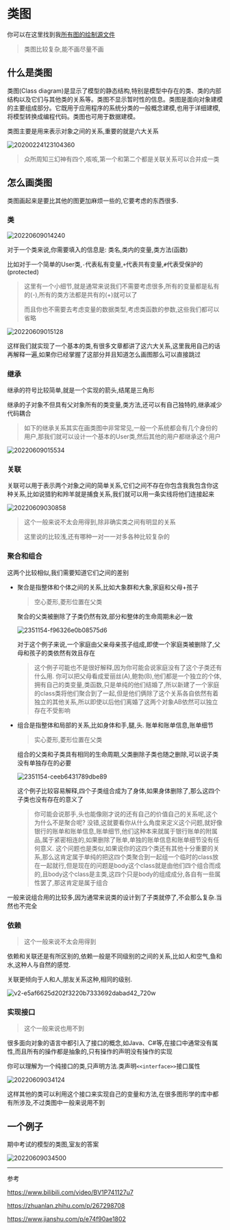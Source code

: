 # 类图

你可以在这里找到我[所有图的绘制源文件](https://www.yuque.com/books/share/7a36531d-5b56-4a7a-b04e-87630f62eb41?#)

> 类图比较复杂,能不画尽量不画

## 什么是类图

类图(Class diagram)是显示了模型的静态结构,特别是模型中存在的类、类的内部结构以及它们与其他类的关系等。类图不显示暂时性的信息。类图是面向对象建模的主要组成部分。它既用于应用程序的系统分类的一般概念建模,也用于详细建模,将模型转换成编程代码。类图也可用于数据建模。

类图主要是用来表示对象之间的关系,重要的就是六大关系

![20200224123104360](https://raw.githubusercontent.com/learner-lu/picbed/master/20200224123104360.png)

> 众所周知三幻神有四个,咳咳,第一个和第二个都是关联关系可以合并成一类

## 怎么画类图

类图画起来是要比其他的图更加麻烦一些的,它要考虑的东西很多.

### 类

![20220609014240](https://raw.githubusercontent.com/learner-lu/picbed/master/20220609014240.png)

对于一个类来说,你需要填入的信息是: 类名,类内的变量,类方法(函数)

比如对于一个简单的User类,`-`代表私有变量,`+`代表共有变量,`#`代表受保护的(protected)

> 这里有一个小细节,就是通常来说我们不需要考虑很多,所有的变量都是私有的(-),所有的类方法都是共有的(+)就可以了
>
> 而且你也不需要去考虑变量的数据类型,考虑类函数的参数,这些我们都可以省略

![20220609015128](https://raw.githubusercontent.com/learner-lu/picbed/master/20220609015128.png)

这样我们就实现了一个基本的类,有很多文章都讲了这六大关系,这里我用自己的话再解释一遍,如果你已经掌握了这部分并且知道怎么画图那么可以直接跳过

### 继承

继承的符号比较简单,就是一个实现的箭头,结尾是三角形

继承的子对象不但具有父对象所有的类变量,类方法,还可以有自己独特的,继承减少代码耦合

> 如下的继承关系其实在画类图中非常常见,一般一个系统都会有几个身份的用户,那我们就可以设计一个基本的User类,然后其他的用户都继承这个用户

![20220609015534](https://raw.githubusercontent.com/learner-lu/picbed/master/20220609015534.png)

### 关联

关联可以用于表示两个对象之间的简单关系,它们之间不存在你包含我我包含你这种关系,比如说猎豹和羚羊就是捕食关系,我们就可以用一条实线将他们连接起来

![20220609030858](https://raw.githubusercontent.com/learner-lu/picbed/master/20220609030858.png)

> 这个一般来说不太会用得到,除非确实类之间有明显的关系
>
> 这里说的比较浅,还有哪种一对一一对多各种比较复杂的

### 聚合和组合

这两个比较相似,我们需要知道它们之间的差别

- 聚合是指整体和个体之间的关系,比如大象群和大象,家庭和父母+孩子

  > 空心菱形,菱形位置在父类

  聚合的父类被删除了子类仍然有效,部分和整体的生命周期未必一致

  ![2351154-f96326e0b08575d6](https://raw.githubusercontent.com/learner-lu/picbed/master/2351154-f96326e0b08575d6.webp)

  对于这个例子来说,一个家庭由父亲母亲孩子组成,即使一个家庭类被删除了,父母和孩子的类依然有效且存在

  > 这个例子可能也不是很好解释,因为你可能会说家庭没有了这个子类还有什么用. 你可以把父母看成爱丽丝(A),鲍勃(B),他们都是一个独立的个体,拥有自己的类变量,类函数,只是单纯的他们结婚了,所以新建了一个家庭的class类将他们聚合到了一起,但是他们俩除了这个关系各自依然有着独立的其他关系,所以即使以后他们离婚了这两个对象AB依然可以独立存在不受影响

- 组合是指整体和局部的关系,比如身体和手,腿,头. 账单和账单信息,账单细节

  > 实心菱形,菱形位置在父类

  组合的父类和子类具有相同的生命周期,父类删除子类也随之删除,可以说子类没有单独存在的必要

  ![2351154-ceeb6431789dbe89](https://raw.githubusercontent.com/learner-lu/picbed/master/2351154-ceeb6431789dbe89.webp)

  这个例子比较容易解释,四个子类组合成为了身体,如果身体删除了,那么这四个子类也没有存在的意义了

  > 你可能会说那手,头也能像刚才说的还有自己的价值自己的关系呢,这个为什么不是聚合呢? 没错,这就要看你从什么角度来定义这个问题,就好像银行的账单和账单信息,账单细节,他们这种本来就属于银行账单的附属品,属于紧密相连的,如果删除了账单,单独的账单信息和账单细节没有任何意义. 这个问题也是类似,如果说你的这四个类还有其他十分重要的关系,那么这肯定属于单纯的把这四个类聚合到一起组一个临时的class放在一起就行,但是现在的问题是body这个class就是由他们四个组合而成的,且body这个class是主类,这四个只是body的组成成分,各自有一些属性罢了,那这肯定是属于组合

一般来说组合用的比较多,因为通常来说类的设计到了子类就停了,不会那么复杂.当然也不完全

### 依赖

> 这个一般来说不太会用得到

依赖和关联还是有所区别的,依赖一般是不同级别的之间的关系,比如人和空气,鱼和水,这种人与自然的感觉.

关联更倾向于人和人,朋友关系这种,相同的级别.

![v2-e5af6625d202f3220b7333692dabad42_720w](https://raw.githubusercontent.com/learner-lu/picbed/master/v2-e5af6625d202f3220b7333692dabad42_720w.png)

### 实现接口

> 这个一般来说也用不到

很多面向对象的语言中都引入了接口的概念,如Java、C#等,在接口中通常没有属性,而且所有的操作都是抽象的,只有操作的声明没有操作的实现

你可以理解为一个纯接口的类,只声明方法.类声明`<<interface>>`接口属性

![20220609034124](https://raw.githubusercontent.com/learner-lu/picbed/master/20220609034124.png)

这样其他的类可以利用这个接口来实现自己的变量和方法,在很多图形学的库中都有所涉及,不过类图中一般来说用不到

## 一个例子

期中考试的模型的类图,室友的答案

![20220609034500](https://raw.githubusercontent.com/learner-lu/picbed/master/20220609034500.png)

---

参考

https://www.bilibili.com/video/BV1P741127u7

https://zhuanlan.zhihu.com/p/267298708

https://www.jianshu.com/p/e74f90ae1802